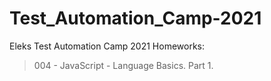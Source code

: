 # Test_Automation_Camp-2021
Eleks Test Automation Camp 2021 Homeworks:

> 004 - JavaScript - Language Basics. Part 1.

